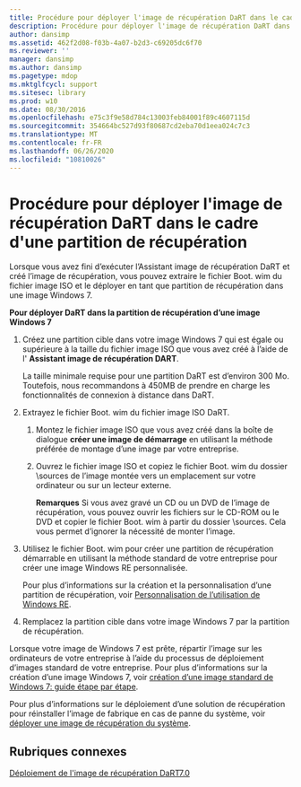 ```yaml
---
title: Procédure pour déployer l'image de récupération DaRT dans le cadre d'une partition de récupération
description: Procédure pour déployer l'image de récupération DaRT dans le cadre d'une partition de récupération
author: dansimp
ms.assetid: 462f2d08-f03b-4a07-b2d3-c69205dc6f70
ms.reviewer: ''
manager: dansimp
ms.author: dansimp
ms.pagetype: mdop
ms.mktglfcycl: support
ms.sitesec: library
ms.prod: w10
ms.date: 08/30/2016
ms.openlocfilehash: e75c3f9e58d784c13003feb84001f89c4607115d
ms.sourcegitcommit: 354664bc527d93f80687cd2eba70d1eea024c7c3
ms.translationtype: MT
ms.contentlocale: fr-FR
ms.lasthandoff: 06/26/2020
ms.locfileid: "10810026"
---
```

# Procédure pour déployer l'image de récupération DaRT dans le cadre d'une partition de récupération


Lorsque vous avez fini d’exécuter l’Assistant image de récupération DaRT et créé l’image de récupération, vous pouvez extraire le fichier Boot. wim du fichier image ISO et le déployer en tant que partition de récupération dans une image Windows 7.

**Pour déployer DaRT dans la partition de récupération d’une image Windows 7**

1.  Créez une partition cible dans votre image Windows 7 qui est égale ou supérieure à la taille du fichier image ISO que vous avez créé à l’aide de l' **Assistant image de récupération DART**.

    La taille minimale requise pour une partition DaRT est d’environ 300 Mo. Toutefois, nous recommandons à 450MB de prendre en charge les fonctionnalités de connexion à distance dans DaRT.

2.  Extrayez le fichier Boot. wim du fichier image ISO DaRT.

    1.  Montez le fichier image ISO que vous avez créé dans la boîte de dialogue **créer une image de démarrage** en utilisant la méthode préférée de montage d’une image par votre entreprise.

    2.  Ouvrez le fichier image ISO et copiez le fichier Boot. wim du dossier \\sources de l’image montée vers un emplacement sur votre ordinateur ou sur un lecteur externe.

        **Remarques**  Si vous avez gravé un CD ou un DVD de l’image de récupération, vous pouvez ouvrir les fichiers sur le CD-ROM ou le DVD et copier le fichier Boot. wim à partir du dossier \\sources. Cela vous permet d’ignorer la nécessité de monter l’image.

         

3.  Utilisez le fichier Boot. wim pour créer une partition de récupération démarrable en utilisant la méthode standard de votre entreprise pour créer une image Windows RE personnalisée.

    Pour plus d’informations sur la création et la personnalisation d’une partition de récupération, voir [Personnalisation de l’utilisation de Windows RE](https://go.microsoft.com/fwlink/?LinkId=214222).

4.  Remplacez la partition cible dans votre image Windows 7 par la partition de récupération.

Lorsque votre image de Windows 7 est prête, répartir l’image sur les ordinateurs de votre entreprise à l’aide du processus de déploiement d’images standard de votre entreprise. Pour plus d’informations sur la création d’une image Windows 7, voir [création d’une image standard de Windows 7: guide étape par étape](https://go.microsoft.com/fwlink/?LinkId=212103).

Pour plus d’informations sur le déploiement d’une solution de récupération pour réinstaller l’image de fabrique en cas de panne du système, voir [déployer une image de récupération du système](https://go.microsoft.com/fwlink/?LinkId=214221).

## Rubriques connexes


[Déploiement de l'image de récupération DaRT7.0](deploying-the-dart-70-recovery-image-dart-7.md)

 

 





